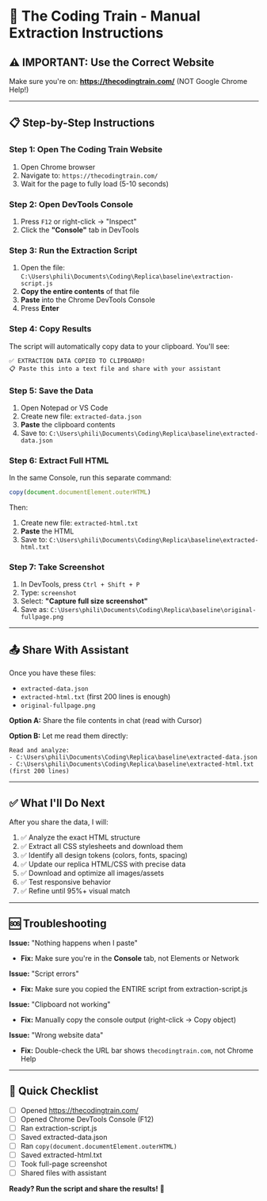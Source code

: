 # 🚂 The Coding Train - Manual Extraction Instructions

## ⚠️ IMPORTANT: Use the Correct Website

Make sure you're on: **https://thecodingtrain.com/** (NOT Google Chrome Help!)

---

## 📋 Step-by-Step Instructions

### **Step 1: Open The Coding Train Website**

1. Open Chrome browser
2. Navigate to: `https://thecodingtrain.com/`
3. Wait for the page to fully load (5-10 seconds)

### **Step 2: Open DevTools Console**

1. Press `F12` or right-click → "Inspect"
2. Click the **"Console"** tab in DevTools

### **Step 3: Run the Extraction Script**

1. Open the file: `C:\Users\phili\Documents\Coding\Replica\baseline\extraction-script.js`
2. **Copy the entire contents** of that file
3. **Paste** into the Chrome DevTools Console
4. Press **Enter**

### **Step 4: Copy Results**

The script will automatically copy data to your clipboard. You'll see:

```
✅ EXTRACTION DATA COPIED TO CLIPBOARD!
📋 Paste this into a text file and share with your assistant
```

### **Step 5: Save the Data**

1. Open Notepad or VS Code
2. Create new file: `extracted-data.json`
3. **Paste** the clipboard contents
4. Save to: `C:\Users\phili\Documents\Coding\Replica\baseline\extracted-data.json`

### **Step 6: Extract Full HTML**

In the same Console, run this separate command:

```javascript
copy(document.documentElement.outerHTML)
```

Then:
1. Create new file: `extracted-html.txt`
2. **Paste** the HTML
3. Save to: `C:\Users\phili\Documents\Coding\Replica\baseline\extracted-html.txt`

### **Step 7: Take Screenshot**

1. In DevTools, press `Ctrl + Shift + P`
2. Type: `screenshot`
3. Select: **"Capture full size screenshot"**
4. Save as: `C:\Users\phili\Documents\Coding\Replica\baseline\original-fullpage.png`

---

## 📤 Share With Assistant

Once you have these files:
- `extracted-data.json`
- `extracted-html.txt` (first 200 lines is enough)
- `original-fullpage.png`

**Option A:** Share the file contents in chat (read with Cursor)

**Option B:** Let me read them directly:
```
Read and analyze:
- C:\Users\phili\Documents\Coding\Replica\baseline\extracted-data.json
- C:\Users\phili\Documents\Coding\Replica\baseline\extracted-html.txt (first 200 lines)
```

---

## ✅ What I'll Do Next

After you share the data, I will:

1. ✅ Analyze the exact HTML structure
2. ✅ Extract all CSS stylesheets and download them
3. ✅ Identify all design tokens (colors, fonts, spacing)
4. ✅ Update our replica HTML/CSS with precise data
5. ✅ Download and optimize all images/assets
6. ✅ Test responsive behavior
7. ✅ Refine until 95%+ visual match

---

## 🆘 Troubleshooting

**Issue:** "Nothing happens when I paste"
- **Fix:** Make sure you're in the **Console** tab, not Elements or Network

**Issue:** "Script errors"
- **Fix:** Make sure you copied the ENTIRE script from extraction-script.js

**Issue:** "Clipboard not working"
- **Fix:** Manually copy the console output (right-click → Copy object)

**Issue:** "Wrong website data"
- **Fix:** Double-check the URL bar shows `thecodingtrain.com`, not Chrome Help

---

## 🎯 Quick Checklist

- [ ] Opened https://thecodingtrain.com/
- [ ] Opened Chrome DevTools Console (F12)
- [ ] Ran extraction-script.js
- [ ] Saved extracted-data.json
- [ ] Ran `copy(document.documentElement.outerHTML)`
- [ ] Saved extracted-html.txt
- [ ] Took full-page screenshot
- [ ] Shared files with assistant

**Ready? Run the script and share the results!** 🚀
